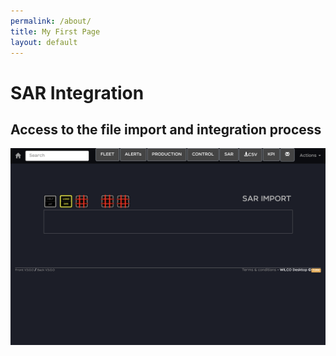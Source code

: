 ```yaml
---
permalink: /about/
title: My First Page
layout: default
---
```

# SAR Integration

## Access to the file import and integration process

![Image of Yaktocat](./screenshots/Capture%20d’écran%202021-05-04%20à%2021.44.52.png)
